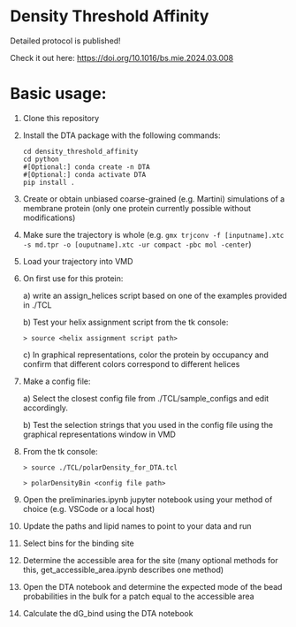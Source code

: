 # Density Threshold Affinity

Detailed protocol is published! 

Check it out here: https://doi.org/10.1016/bs.mie.2024.03.008 


# Basic usage:
1. Clone this repository
2. Install the DTA package with the following commands:
   ```
   cd density_threshold_affinity
   cd python
   #[Optional:] conda create -n DTA
   #[Optional:] conda activate DTA
   pip install .
   ```
3. Create or obtain unbiased coarse-grained (e.g. Martini) simulations of a membrane protein (only one protein currently possible without modifications)
4. Make sure the trajectory is whole (e.g. `gmx trjconv -f [inputname].xtc -s md.tpr -o [ouputname].xtc -ur compact -pbc mol -center`)
5. Load your trajectory into VMD
6. On first use for this protein: 

   a) write an assign_helices script based on one of the examples provided in ./TCL

   b) Test your helix assignment script from the tk console:
   
      ```> source <helix assignment script path>```

   c) In graphical representations, color the protein by occupancy and confirm that different colors correspond to different helices

7. Make a config file: 

    a) Select the closest config file from ./TCL/sample_configs and edit accordingly. 

    b) Test the selection strings that you used in the config file using the graphical representations window in VMD

8. From the tk console:

   ```> source ./TCL/polarDensity_for_DTA.tcl```

   ```> polarDensityBin <config file path>```  

9. Open the preliminaries.ipynb jupyter notebook using your method of choice (e.g. VSCode or a local host)
10. Update the paths and lipid names to point to your data and run
11. Select bins for the binding site
12. Determine the accessible area for the site (many optional methods for this, get_accessible_area.ipynb describes one method)
13. Open the DTA notebook and determine the expected mode of the bead probabilities in the bulk for a patch equal to the accessible area
14. Calculate the dG_bind using the DTA notebook
